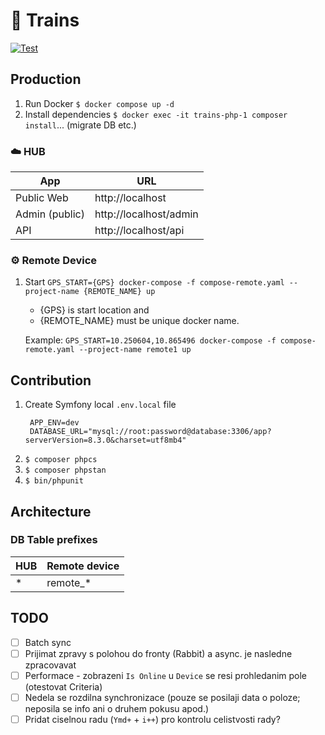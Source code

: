 # 🚂 Trains

[![Test](https://github.com/miroslavhajek/trains/actions/workflows/test.yaml/badge.svg)](https://github.com/miroslavhajek/trains/actions/workflows/test.yaml/badge.svg)

## Production

1. Run Docker `$ docker compose up -d`
1. Install dependencies `$ docker exec -it trains-php-1 composer install`... (migrate DB etc.)

### ☁️ HUB

| App            | URL                    |
|----------------|------------------------|
| Public Web     | http://localhost       |
| Admin (public) | http://localhost/admin |
| API            | http://localhost/api   |

### ⚙️ Remote Device

1. Start `GPS_START={GPS} docker-compose -f compose-remote.yaml --project-name {REMOTE_NAME} up`
    - {GPS} is start location and
    - {REMOTE_NAME} must be unique docker name.

    Example: `GPS_START=10.250604,10.865496 docker-compose -f compose-remote.yaml --project-name remote1 up`

## Contribution

1. Create Symfony local `.env.local` file
   ```dotenv
    APP_ENV=dev
    DATABASE_URL="mysql://root:password@database:3306/app?serverVersion=8.3.0&charset=utf8mb4"
   ```
1. `$ composer phpcs`
1. `$ composer phpstan`
1. `$ bin/phpunit`

## Architecture

### DB Table prefixes

| HUB | Remote device |
|-----|---------------|
| *   | remote_*      |


## TODO

- [ ] Batch sync
- [ ] Prijimat zpravy s polohou do fronty (Rabbit) a async. je nasledne zpracovavat
- [ ] Performace - zobrazeni `Is Online` u `Device` se resi prohledanim pole (otestovat Criteria)
- [ ] Nedela se rozdilna synchronizace (pouze se posilaji data o poloze; neposila se info ani o druhem pokusu apod.)
- [ ] Pridat ciselnou radu (`Ymd+` + `i++`) pro kontrolu celistvosti rady?
